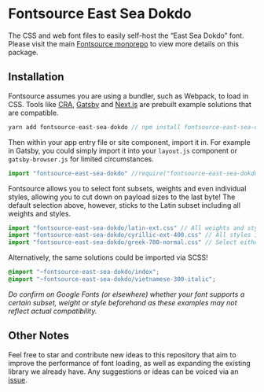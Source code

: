 # Fontsource East Sea Dokdo

The CSS and web font files to easily self-host the “East Sea Dokdo” font. Please visit the main [Fontsource monorepo](https://github.com/DecliningLotus/fontsource) to view more details on this package.

## Installation

Fontsource assumes you are using a bundler, such as Webpack, to load in CSS. Tools like [CRA](https://create-react-app.dev/), [Gatsby](https://www.gatsbyjs.org/) and [Next.js](https://nextjs.org/) are prebuilt example solutions that are compatible.

```javascript
yarn add fontsource-east-sea-dokdo // npm install fontsource-east-sea-dokdo
```

Then within your app entry file or site component, import it in. For example in Gatsby, you could simply import it into your `layout.js` component or `gatsby-browser.js` for limited circumstances.

```javascript
import "fontsource-east-sea-dokdo" //require("fontsource-east-sea-dokdo")
```

Fontsource allows you to select font subsets, weights and even individual styles, allowing you to cut down on payload sizes to the last byte! The default selection above, however, sticks to the Latin subset including all weights and styles.

```javascript
import "fontsource-east-sea-dokdo/latin-ext.css" // All weights and styles included.
import "fontsource-east-sea-dokdo/cyrillic-ext-400.css" // All styles included.
import "fontsource-east-sea-dokdo/greek-700-normal.css" // Select either normal or italic.
```

Alternatively, the same solutions could be imported via SCSS!

```scss
@import "~fontsource-east-sea-dokdo/index";
@import "~fontsource-east-sea-dokdo/vietnamese-300-italic";
```

_Do confirm on Google Fonts (or elsewhere) whether your font supports a certain subset, weight or style beforehand as these examples may not reflect actual compatibility._

## Other Notes

Feel free to star and contribute new ideas to this repository that aim to improve the performance of font loading, as well as expanding the existing library we already have. Any suggestions or ideas can be voiced via an [issue](https://github.com/DecliningLotus/fontsource/issues).
